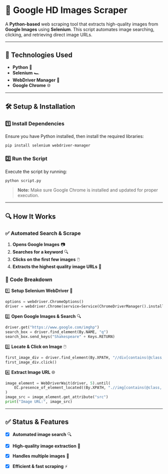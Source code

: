 # 📸 Google HD Images Scraper

A **Python-based** web scraping tool that extracts high-quality images from **Google Images** using **Selenium**. This script automates image searching, clicking, and retrieving direct image URLs.

---

## 🚀 Technologies Used

- **Python** 🐍
- **Selenium** 🏎️
- **WebDriver Manager** 🔧
- **Google Chrome** 🌐

---

## 🛠️ Setup & Installation

### 1️⃣ Install Dependencies
Ensure you have Python installed, then install the required libraries:

```sh
pip install selenium webdriver-manager
```

### 2️⃣ Run the Script
Execute the script by running:

```sh
python script.py
```

> **Note:** Make sure Google Chrome is installed and updated for proper execution.

---

## 🔍 How It Works

### ✅ **Automated Search & Scrape**
1. **Opens Google Images** 📷
2. **Searches for a keyword** 🔍
3. **Clicks on the first few images** 🖱️
4. **Extracts the highest quality image URLs** 📡

### 📝 **Code Breakdown**

1️⃣ **Setup Selenium WebDriver** 🏁
```python
options = webdriver.ChromeOptions()
driver = webdriver.Chrome(service=Service(ChromeDriverManager().install()), options=options)
```

2️⃣ **Open Google Images & Search** 🔍
```python
driver.get("https://www.google.com/imghp")
search_box = driver.find_element(By.NAME, "q")
search_box.send_keys("Shakespeare" + Keys.RETURN)
```

3️⃣ **Locate & Click on Image** 🖱️
```python
first_image_div = driver.find_element(By.XPATH, "//div[contains(@class, 'wIY0d')]")
first_image_div.click()
```

4️⃣ **Extract Image URL** 🌐
```python
image_element = WebDriverWait(driver, 5).until(
    EC.presence_of_element_located((By.XPATH, ".//img[contains(@class, 'sFlh5c FyHeAf iPVvYb')]"))
)
image_src = image_element.get_attribute("src")
print("Image URL:", image_src)
```

---

## ✅ Status & Features
- [x] **Automated image search** 🔍
- [x] **High-quality image extraction** 📡
- [x] **Handles multiple images** 🔄
- [x] **Efficient & fast scraping** ⚡

